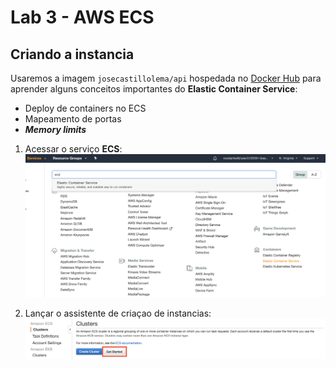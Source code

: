 # Lab 3 - AWS ECS

## Criando a instancia
Usaremos a imagem `josecastillolema/api` hospedada no [Docker Hub](https://hub.docker.com/r/josecastillolema/api) para aprender alguns conceitos importantes do **Elastic Container Service**:
 - Deploy de containers no ECS
 - Mapeamento de portas
 - ***Memory limits***
 
1. Acessar o serviço **ECS**:
   ![](/mob/cloud/img/ecs0.png)

2. Lançar o assistente de criaçao de instancias:
   ![](/mob/cloud/img/ecs1.png)

